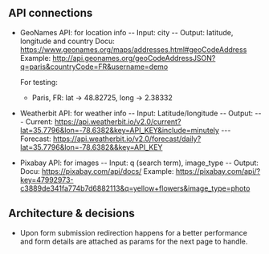 ## API connections

- GeoNames API: for location info
  -- Input: city
  -- Output: latitude, longitude and country
  Docu: https://www.geonames.org/maps/addresses.html#geoCodeAddress
  Example: http://api.geonames.org/geoCodeAddressJSON?q=paris&countryCode=FR&username=demo

  For testing:

  - Paris, FR: lat -> 48.82725, long -> 2.38332

- Weatherbit API: for weather info
  -- Input: Latitude/longitude
  -- Output:
  --- Current: https://api.weatherbit.io/v2.0/current?lat=35.7796&lon=-78.6382&key=API_KEY&include=minutely
  --- Forecast: https://api.weatherbit.io/v2.0/forecast/daily?lat=35.7796&lon=-78.6382&&key=API_KEY

- Pixabay API: for images
  -- Input: q (search term), image_type
  -- Output:
  Docu: https://pixabay.com/api/docs/
  Example: https://pixabay.com/api/?key=47992973-c3889de341fa774b7d6882113&q=yellow+flowers&image_type=photo

## Architecture & decisions

- Upon form submission redirection happens for a better performance and form details are attached as params for the next page to handle.
